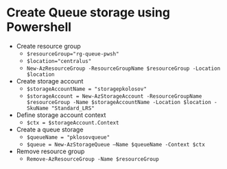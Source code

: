﻿# Create Queue storage using Powershell

- Create resource group
    - `$resourceGroup="rg-queue-pwsh"`
    - `$location="centralus"`
    - `New-AzResourceGroup -ResourceGroupName $resourceGroup -Location $location`
- Create storage account
    - `$storageAccountName = "storagepkolosov"`
    - `$storageAccount = New-AzStorageAccount -ResourceGroupName $resourceGroup -Name $storageAccountName -Location $location -SkuName "Standard_LRS"`
- Define storage account context
    - `$ctx = $storageAccount.Context`
- Create a queue storage
    - `$queueName = "pklosovqueue"`
    - `$queue = New-AzStorageQueue –Name $queueName -Context $ctx`
- Remove resource group
    - `Remove-AzResourceGroup -Name $resourceGroup`